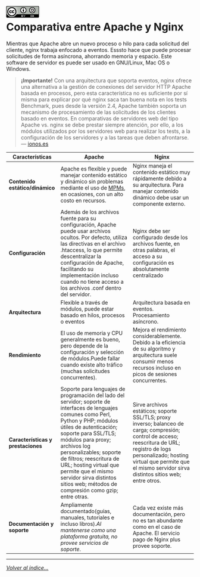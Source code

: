 <img src="../imagenes/MI-LICENCIA88x31.png" style="float: left; margin-right: 10px;" />

# Comparativa entre Apache y Nginx

Mientras que Apache abre un nuevo proceso o hilo para cada solicitud del cliente, nginx trabaja enfocado a eventos. Esssto hace que puede procesar solicitudes de forma asíncrona, ahorrando memoria y espacio. Este software de servidor es puede ser usado en GNU/Linux, Mac OS o Windows.


>**¡Importante!**
> Con una arquitectura que soporta eventos, nginx ofrece una alternativa a la gestión de conexiones del servidor HTTP Apache basada en procesos, pero esta característica no es suficiente por sí misma para explicar por qué nginx saca tan buena nota en los tests Benchmark, pues desde la versión 2.4, Apache también soporta un mecanismo de procesamiento de las solicitudes de los clientes basado en eventos. En comparativas de servidores web del tipo Apache vs. nginx se debe prestar siempre atención, por ello, a los módulos utilizados por los servidores web para realizar los tests, a la configuración de los servidores y a las tareas que deben afrontarse.  — [ionos.es](https://www.ionos.es/)


|Características  |Apache  |Nginx  |
|---------|---------|---------|
|**Contenido estático/dinámico**|Apache es flexible y puede manejar contenido estático y dinámico sin problemas mediante el uso de [MPMs](https://httpd.apache.org/docs/2.4/es/mpm.html), en ocasiones, con un alto costo en recursos.|Nginx maneja el contenido estático muy rápidamente debido a su arquitectura. Para manejar contenido dinámico debe usar un componente externo.|
|**Configuración**|Además de los archivos fuente para su configuración, Apache puede usar archivos ocultos. Por defecto, utiliza las directivas en el archivo .htaccess, lo que permite descentralizar la configuración de Apache, facilitando su implementación incluso cuando no tiene acceso a los archivos .conf dentro del servidor.|Nginx debe ser configurado desde los archivos fuente, en otras palabras, el acceso a su configuración es absolutamente centralizado|
|**Arquitectura**|Flexible a través de módulos, puede estar basado en hilos, procesos o eventos|Arquitectura basada en eventos. Procesamiento asíncrono.|
|**Rendimiento**|El uso de memoria y CPU generalmente es bueno, pero depende de la configuración y selección de módulos.Puede fallar cuando existe alto tráfico (muchas solicitudes concurrentes).|Mejora el rendimiento considerablemente. Debido a la eficiencia de su algoritmo y arquitectura suele consumir menos recursos incluso en picos de sesiones concurrentes.|
|**Características y prestaciones**|Soporte para lenguajes de programación del lado del servidor; soporte de interfaces de lenguajes comunes como Perl, Python y PHP; módulos útiles de autenticación; soporte para SSL/TLS; módulos para proxy; archivos log personalizables; soporte de filtros; reescritura de URL; hosting virtual que permite que el mismo servidor sirva distintos sitios web; métodos de compresión como gzip; entre otras.|Sirve archivos estáticos; soporte SSL/TLS; proxy inverso; balanceo de carga; compresión; control de acceso; reescritura de URL; registro de logs personalizado; hosting virtual que permite que el mismo servidor sirva distintos sitios web; entre otros.|
|**Documentación y soporte**|Ampliamente documentado(guías, manuales, tutoriales e incluso libros).*Al mantenerse como una plataforma gratuita, no provee servicios de soporte*.|Cada vez existe más documentación, pero no es tan abundante como en el caso de Apache. El servicio pago de Nginx plus provee soporte.|

________________________________________
*[Volver al índice...](../README.md)*

